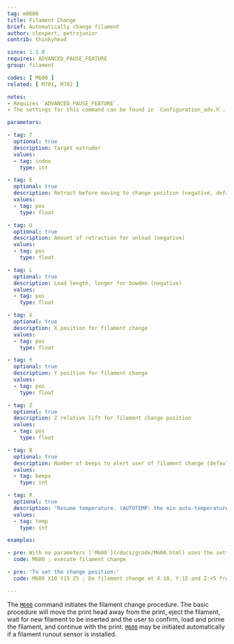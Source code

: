```yaml
---
tag: m0600
title: Filament Change
brief: Automatically change filament
author: clexpert, petrzjunior
contrib: thinkyhead

since: 1.1.0
requires: ADVANCED_PAUSE_FEATURE
group: filament

codes: [ M600 ]
related: [ M701, M702 ]

notes:
- Requires `ADVANCED_PAUSE_FEATURE`.
- The settings for this command can be found in `Configuration_adv.h`. At this time [`M600`](/docs/gcode/M600.html) requires an LCD controller.

parameters:

- tag: T
  optional: true
  description: Target extruder
  values:
  - tag: index
    type: int

- tag: E
  optional: true
  description: Retract before moving to change position (negative, default `PAUSE_PARK_RETRACT_LENGTH`)
  values:
  - tag: pos
    type: float

- tag: U
  optional: true
  description: Amount of retraction for unload (negative)
  values:
  - tag: pos
    type: float

- tag: L
  optional: true
  description: Load length, longer for bowden (negative)
  values:
  - tag: pos
    type: float

- tag: X
  optional: true
  description: X position for filament change
  values:
  - tag: pos
    type: float

- tag: Y
  optional: true
  description: Y position for filament change
  values:
  - tag: pos
    type: float

- tag: Z
  optional: true
  description: Z relative lift for filament change position
  values:
  - tag: pos
    type: float

- tag: B
  optional: true
  description: Number of beeps to alert user of filament change (default `FILAMENT_CHANGE_ALERT_BEEPS`)
  values:
  - tag: beeps
    type: int

- tag: R
  optional: true
  description: "Resume temperature. (AUTOTEMP: the min auto-temperature.)"
  values:
  - tag: temp
    type: int

examples:

- pre: With no parameters [`M600`](/docs/gcode/M600.html) uses the settings in `Configuration.h`.
  code: M600 ; execute filament change

- pre: 'To set the change position:'
  code: M600 X10 Y15 Z5 ; Do filament change at X:10, Y:15 and Z:+5 from current

---
```


The [`M600`](/docs/gcode/M600.html) command initiates the filament change procedure. The basic procedure will move the print head away from the print, eject the filament, wait for new filament to be inserted and the user to confirm, load and prime the filament, and continue with the print. [`M600`](/docs/gcode/M600.html) may be initiated automatically if a filament runout sensor is installed.
